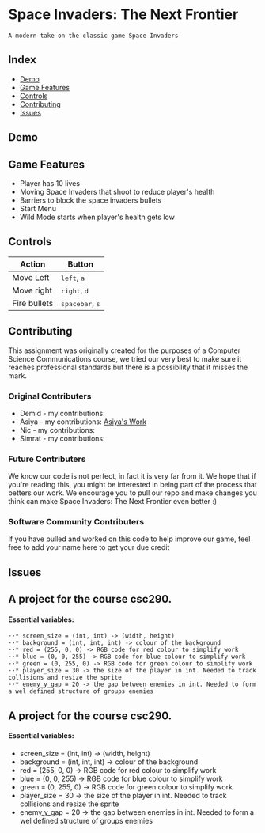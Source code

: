 # Space Invaders: The Next Frontier
    A modern take on the classic game Space Invaders

## Index
   - [Demo](##Demo "Goto Demo")
   - [Game Features](#GameFeatures "Goto Game Features")
   - [Controls](##Controls "Goto Controls")
   - [Contributing](#Contributing "Goto Contributing")
   - [Issues](##Issues "Goto Issues")


## Demo


## Game Features
   - Player has 10 lives
   - Moving Space Invaders that shoot to reduce player's health
   - Barriers to block the space invaders bullets
   - Start Menu
   - Wild Mode starts when player's health gets low

## Controls
| Action       | Button                            |
|--------------|-----------------------------------|
| Move Left    | <kbd>left</kbd>, <kbd>a</kbd>     |
| Move right   | <kbd>right</kbd>, <kbd>d</kbd>    |
| Fire bullets | <kbd>spacebar</kbd>, <kbd>s</kbd> |


## Contributing
   This assignment was originally created for the purposes of a Computer Science Communications course, we tried our very        best to make sure it reaches professional standards but there is a possibility that it misses the mark.

### Original Contributers
* Demid - my contributions:
* Asiya - my contributions: [Asiya's Work](https://github.com/DZykov/CSC290/blob/master/AsiyasWork.rst)
* Nic - my contributions:
* Simrat - my contributions:

### Future Contributers
   We know our code is not perfect, in fact it is very far from it. We hope that if you're reading this, you might be interested in being part of the process that betters our work. We encourage you to pull our repo and make changes you think can make Space Invaders: The Next Frontier even better :)

### Software Community Contributers
   If you have pulled and worked on this code to help improve our game, feel free to add your name here to get your due credit

## Issues



## A project for the course csc290.
#### Essential variables:
    ⋅⋅* screen_size = (int, int) -> (width, height)
    ⋅⋅* background = (int, int, int) -> colour of the background
    ⋅⋅* red = (255, 0, 0) -> RGB code for red colour to simplify work
    ⋅⋅* blue = (0, 0, 255) -> RGB code for blue colour to simplify work
    ⋅⋅* green = (0, 255, 0) -> RGB code for green colour to simplify work
    ⋅⋅* player_size = 30 -> the size of the player in int. Needed to track collisions and resize the sprite
    ⋅⋅* enemy_y_gap = 20 -> the gap between enemies in int. Needed to form a wel defined structure of groups enemies

## A project for the course csc290.
#### Essential variables:
* screen_size = (int, int) -> (width, height)
* background = (int, int, int) -> colour of the background
* red = (255, 0, 0) -> RGB code for red colour to simplify work
* blue = (0, 0, 255) -> RGB code for blue colour to simplify work
* green = (0, 255, 0) -> RGB code for green colour to simplify work
* player_size = 30 -> the size of the player in int. Needed to track collisions and resize the sprite
* enemy_y_gap = 20 -> the gap between enemies in int. Needed to form a wel defined structure of groups enemies
